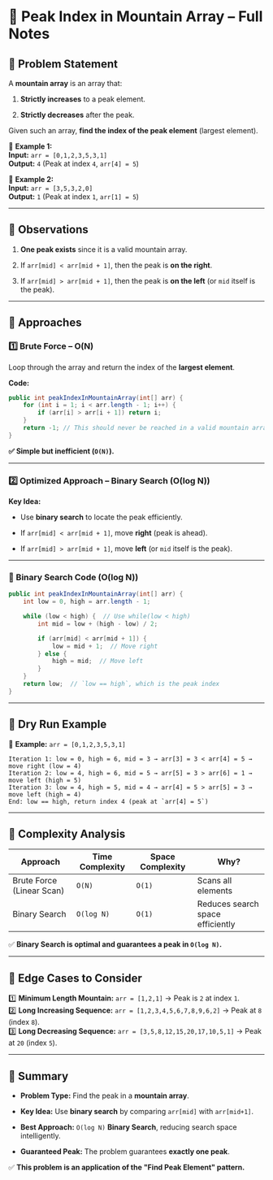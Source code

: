 # **🗻 Peak Index in Mountain Array – Full Notes**

## **🔹 Problem Statement**

A **mountain array** is an array that:

1. **Strictly increases** to a peak element.
    
2. **Strictly decreases** after the peak.
    

Given such an array, **find the index of the peak element** (largest element).

📌 **Example 1:**  
**Input:** `arr = [0,1,2,3,5,3,1]`  
**Output:** `4` (Peak at index `4`, `arr[4] = 5`)

📌 **Example 2:**  
**Input:** `arr = [3,5,3,2,0]`  
**Output:** `1` (Peak at index `1`, `arr[1] = 5`)

---

## **🔹 Observations**

1. **One peak exists** since it is a valid mountain array.
    
2. If `arr[mid] < arr[mid + 1]`, then the peak is **on the right**.
    
3. If `arr[mid] > arr[mid + 1]`, then the peak is **on the left** (or `mid` itself is the peak).
    

---

## **🔹 Approaches**

### **1️⃣ Brute Force – O(N)**

Loop through the array and return the index of the **largest element**.

**Code:**

```java
public int peakIndexInMountainArray(int[] arr) {
    for (int i = 1; i < arr.length - 1; i++) {
        if (arr[i] > arr[i + 1]) return i;
    }
    return -1; // This should never be reached in a valid mountain array.
}
```

**✅ Simple but inefficient (`O(N)`).**

---

### **2️⃣ Optimized Approach – Binary Search (O(log N))**

**Key Idea:**

- Use **binary search** to locate the peak efficiently.
    
- If `arr[mid] < arr[mid + 1]`, move **right** (peak is ahead).
    
- If `arr[mid] > arr[mid + 1]`, move **left** (or `mid` itself is the peak).
    

---

### **🔹 Binary Search Code (O(log N))**

```java
public int peakIndexInMountainArray(int[] arr) {
    int low = 0, high = arr.length - 1;

    while (low < high) {  // Use while(low < high)
        int mid = low + (high - low) / 2;

        if (arr[mid] < arr[mid + 1]) {
            low = mid + 1;  // Move right
        } else {
            high = mid;  // Move left
        }
    }
    return low;  // `low == high`, which is the peak index
}
```

---

## **🔹 Dry Run Example**

🔹 **Example:** `arr = [0,1,2,3,5,3,1]`

```
Iteration 1: low = 0, high = 6, mid = 3 → arr[3] = 3 < arr[4] = 5 → move right (low = 4)
Iteration 2: low = 4, high = 6, mid = 5 → arr[5] = 3 > arr[6] = 1 → move left (high = 5)
Iteration 3: low = 4, high = 5, mid = 4 → arr[4] = 5 > arr[5] = 3 → move left (high = 4)
End: low == high, return index 4 (peak at `arr[4] = 5`)
```

---

## **🔹 Complexity Analysis**

|**Approach**|**Time Complexity**|**Space Complexity**|**Why?**|
|---|---|---|---|
|Brute Force (Linear Scan)|`O(N)`|`O(1)`|Scans all elements|
|Binary Search|`O(log N)`|`O(1)`|Reduces search space efficiently|

✅ **Binary Search is optimal and guarantees a peak in `O(log N)`.**

---

## **🔹 Edge Cases to Consider**

1️⃣ **Minimum Length Mountain:** `arr = [1,2,1]` → Peak is `2` at index `1`.  
2️⃣ **Long Increasing Sequence:** `arr = [1,2,3,4,5,6,7,8,9,6,2]` → Peak at `8` (index `8`).  
3️⃣ **Long Decreasing Sequence:** `arr = [3,5,8,12,15,20,17,10,5,1]` → Peak at `20` (index `5`).

---

## **🔹 Summary**

- **Problem Type:** Find the peak in a **mountain array**.
    
- **Key Idea:** Use **binary search** by comparing `arr[mid]` with `arr[mid+1]`.
    
- **Best Approach:** `O(log N)` **Binary Search**, reducing search space intelligently.
    
- **Guaranteed Peak:** The problem guarantees **exactly one peak**.
    

✅ **This problem is an application of the "Find Peak Element" pattern.**